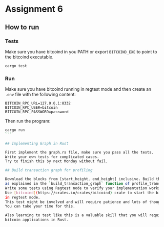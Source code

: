 # Assignment 6

## How to run

### Tests

Make sure you have bitcoind in you PATH or export `BITCOIND_EXE` to point to the bitcoind executable.

```bash
cargo test
```

### Run

Make sure you have bitcoind running in regtest mode and then create an `.env` file with the following content:

```
BITCOIN_RPC_URL=127.0.0.1:8332
BITCOIN_RPC_USER=bitcoin
BITCOIN_RPC_PASSWORD=password
```

Then run the program:

````bash
cargo run
```

## Implementing Graph in Rust

First implement the graph.rs file, make sure you pass all the tests.
Write your own tests for complicated cases.
Try to finish this by next Monday without fail.

## Build transaction graph for profiling

Download the blocks from [start_height, end_height] inclusive. Build the graph
as explained in the `build_transaction_graph` function of profile_transactions.rs file.
Write some tests using Regtest node to verify your implementation works correctly.
Use [bitcoind](https://crates.io/crates/bitcoind) crate to start the bitcoin crate programmatically
in regtest mode.
This test might be involved and will require patience and lots of thoughts from your end.
You can take your time for this.

Also learning to test like this is a valuable skill that you will require to build production ready
bitcoin applications in Rust.
````
